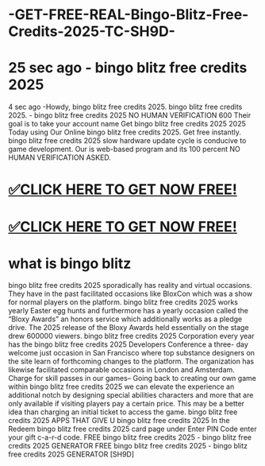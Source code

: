 # -GET-FREE-REAL-Bingo-Blitz-Free-Credits-2025-TC-SH9D-
 # 25 sec ago - bingo blitz free credits 2025
4 sec ago -Howdy, bingo blitz free credits 2025. bingo blitz free credits 2025. - bingo blitz free credits 2025 NO HUMAN VERIFICATION 600 Their goal is to take your account name Get bingo blitz free credits 2025 2025 Today using Our Online bingo blitz free credits 2025. Get free instantly. bingo blitz free credits 2025 slow hardware update cycle is conducive to game development. Our is web-based program and its 100 percent NO HUMAN VERIFICATION ASKED.

 # [✅CLICK HERE TO GET NOW FREE!](https://cutt.ly/he5C4Nhx)


 # [✅CLICK HERE TO GET NOW FREE!](https://cutt.ly/he5C4Nhx)

 # what is bingo blitz
bingo blitz free credits 2025 sporadically has reality and virtual occasions. They have in the past facilitated occasions like BloxCon which was a show for normal players on the platform. bingo blitz free credits 2025 works yearly Easter egg hunts and furthermore has a yearly occasion called the “Bloxy Awards” an honors service which additionally works as a pledge drive. The 2025 release of the Bloxy Awards held essentially on the stage drew 600000 viewers. bingo blitz free credits 2025 Corporation every year has the bingo blitz free credits 2025 Developers Conference a three- day welcome just occasion in San Francisco where top substance designers on the site learn of forthcoming changes to the platform. The organization has likewise facilitated comparable occasions in London and Amsterdam. Charge for skill passes in our games– Going back to creating our own game within bingo blitz free credits 2025 we can elevate the experience an additional notch by designing special abilities characters and more that are only available if visiting players pay a certain price. This may be a better idea than charging an initial ticket to access the game. bingo blitz free credits 2025 APPS THAT GIVE U bingo blitz free credits 2025 In the Redeem bingo blitz free credits 2025 card page under Enter PIN Code enter your gift c-a-r-d code. FREE bingo blitz free credits 2025 - bingo blitz free credits 2025 GENERATOR FREE bingo blitz free credits 2025 - bingo blitz free credits 2025 GENERATOR [SH9D]
